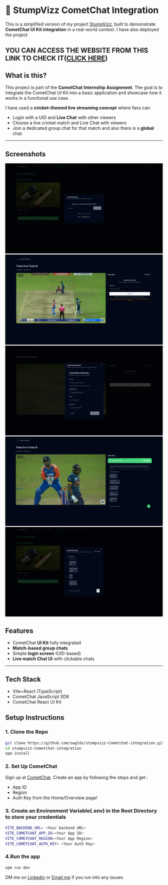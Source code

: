 # 🏏 StumpVizz CometChat Integration

This is a simplified version of my project [StumpVizz](https://github.com/swgtds/stumpvizz), built to demonstrate **CometChat UI Kit integration** in a real-world context.
I have also deployed the project
<h2>YOU CAN ACCESS THE WEBSITE FROM THIS LINK TO CHECK IT(<a href="https://stumpvizz-cometchat-integration.vercel.app/">CLICK HERE</a>)</h2>

## What is this?

This project is part of the **CometChat Internship Assignment**. The goal is to integrate the CometChat UI Kit into a basic application and showcase how it works in a functional use case.

I have used a **cricket-themed live streaming concept** where fans can:
- Login with a UID and **Live Chat** with other viewers
- Choose a live cricket match and Live Chat with viewers
- Join a dedicated group chat for that match and also there is a **global** chat.

---
## Screenshots
![](public/images/ss-1.png)
![](public/images/ss-2.png)
![](public/images/ss-3.png)
![](public/images/ss-4.png)
![](public/images/ss-5.png)

## Features

- CometChat **UI Kit** fully integrated
- **Match-based group chats** 
- Simple **login screen** (UID-based)
- **Live match Chat UI** with clickable chats

---

## Tech Stack

- Vite+React (TypeScript)
- CometChat JavaScript SDK
- CometChat React UI Kit

## Setup Instructions

### 1. Clone the Repo
```bash
git clone https://github.com/swgtds/stumpvizz-Cometchat-integration.git
cd stumpvizz-Cometchat-integration
npm install
```
### 2. Set Up CometChat

Sign up at [CometChat](https://app.cometchat.com).
Create an app by following the steps and get :
- App ID
- Region
- Auth Key
from the Home/Overview page!

### 3. Create an Environment Variable(.env) in the Root Directory to store your credentials
```bash
VITE_BACKEND_URL= <Your backend URL>
VITE_COMETCHAT_APP_ID=<Your App ID> 
VITE_COMETCHAT_REGION=<Your App Region>
VITE_COMETCHAT_AUTH_KEY= <Your Auth Key>
```

### 4.Run the app
```bash
npm run dev
```
DM me on [Linkedin](https://www.linkedin.com/in/swgtds/) or [Email me](mailto:swagatadas003@gmail.com) if you run into any issues